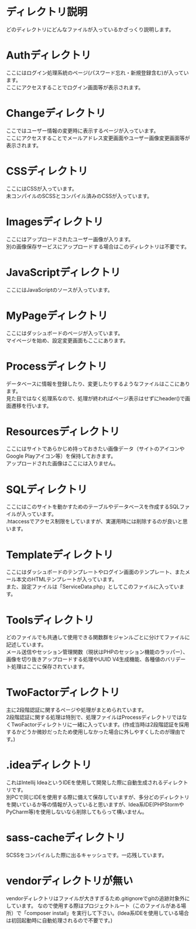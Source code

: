 # ディレクトリ説明
どのディレクトリにどんなファイルが入っているかざっくり説明します。  

# Authディレクトリ
ここにはログイン処理系統のページ(パスワード忘れ・新規登録含む)が入っています。  
ここにアクセスすることでログイン画面等が表示されます。  

# Changeディレクトリ
ここではユーザー情報の変更時に表示するページが入っています。  
ここにアクセスすることでメールアドレス変更画面やユーザー画像変更画面等が表示されます。

# CSSディレクトリ
ここにはCSSが入っています。  
未コンパイルのSCSSとコンパイル済みのCSSが入っています。  

# Imagesディレクトリ
ここにはアップロードされたユーザー画像が入ります。  
別の画像保存サービスにアップロードする場合はこのディレクトリは不要です。  

# JavaScriptディレクトリ
ここにはJavaScriptのソースが入っています。  

# MyPageディレクトリ
ここにはダッシュボードのページが入っています。  
マイページを始め、設定変更画面もここにあります。

# Processディレクトリ
データベースに情報を登録したり、変更したりするようなファイルはここにあります。  
見た目ではなく処理系なので、処理が終わればページ表示はせずにheader()で画面遷移を行います。  

# Resourcesディレクトリ  
ここにはサイトであらかじめ持っておきたい画像データ（サイトのアイコンやGoogle Playアイコン等）を保持しておきます。  
アップロードされた画像はここには入りません。  

# SQLディレクトリ
ここにはこのサイトを動かすためのテーブルやデータベースを作成するSQLファイルが入っています。  
.htaccessでアクセス制限をしていますが、実運用時には削除するのが良いと思います。  

# Templateディレクトリ
ここにはダッシュボードのテンプレートやログイン画面のテンプレート、またメール本文のHTMLテンプレートが入っています。  
また、設定ファイルは「ServiceData.php」としてこのファイルに入っています。

# Toolsディレクトリ
どのファイルでも共通して使用できる関数群をジャンルごとに分けてファイルに記述しています。  
メール送信やセッション管理関数（現状はPHPのセッション機能のラッパー）、画像を切り抜きアップロードする処理やUUID V4生成機能、各種値のバリデート処理はここに保存されています。  

# TwoFactorディレクトリ
主に2段階認証に関するページや処理がまとめられています。  
2段階認証に関する処理は特別で、処理ファイルはProcessディレクトリではなくTwoFactorディレクトリに一緒に入っています。(作成当時は2段階認証を採用するかどうか微妙だったため使用しなかった場合に外しやすくしたのが理由です。)  

# .ideaディレクトリ
これはIntellij IdeaというIDEを使用して開発した際に自動生成されるディレクトリです。  
別PCで同じIDEを使用する際に備えて保存していますが、多分どのディレクトリを開いているか等の情報が入っていると思いますが、Idea系IDE(PHPStormやPyCharm等)を使用しないなら削除してもらって構いません。  

# sass-cacheディレクトリ
SCSSをコンパイルした際に出るキャッシュです。一応残しています。  

# vendorディレクトリが無い
vendorディレクトリはファイルが大きすぎるため.gitignoreでgitの追跡対象外にしています。
なので使用する際はプロジェクトルート（このファイルがある場所）で「composer install」を実行して下さい。(Idea系IDEを使用している場合は初回起動時に自動処理されるので不要です。)
